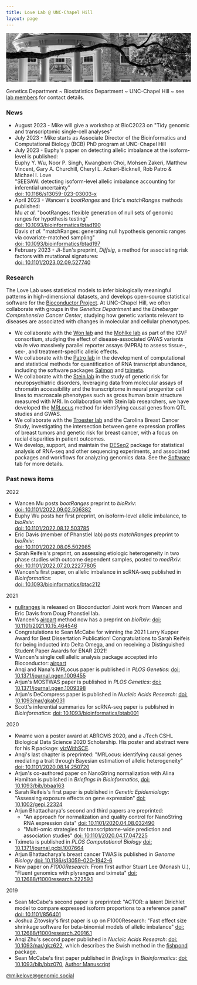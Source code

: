 ```yaml
---
title: Love Lab @ UNC-Chapel Hill
layout: page
---
```


<img src="assets/well.png" ALT="picture of the well on UNC campus, from unc.edu"/>

<!-- {% include JB/setup %} -->

Genetics Department ~
Biostatistics Department ~
UNC-Chapel Hill ~ 
see [lab members](pages/lab.html) for contact details.

### News

* August 2023 - Mike will give a workshop at BioC2023 on "Tidy genomic and transcriptomic single-cell analyses"
* July 2023 - Mike starts as Associate Director of the Bioinformatics and Computational Biology (BCB) PhD program at UNC-Chapel Hill
* July 2023 - Euphy's paper on detecting allelic imbalance at the isoform-level is published: <br/>
  Euphy Y. Wu, Noor P. Singh, Kwangbom Choi, Mohsen Zakeri, Matthew Vincent, Gary A. Churchill, Cheryl L. Ackert-Bicknell, Rob Patro & Michael I. Love <br/>
  "SEESAW: detecting isoform-level allelic imbalance accounting for inferential uncertainty" <br/>
  [doi: 10.1186/s13059-023-03003-x](https://doi.org/10.1186/s13059-023-03003-x)
* April 2023 - Wancen's *bootRanges* and Eric's *matchRanges* methods published: <br/>
  Mu *et al.* "bootRanges: flexible generation of null sets of genomic ranges for hypothesis testing" <br/>
  [doi: 10.1093/bioinformatics/btad190](https://doi.org/10.1093/bioinformatics/btad190) <br/>
  Davis *et al.* "matchRanges: generating null hypothesis genomic ranges via covariate-matched sampling" <br/>
  [doi: 10.1093/bioinformatics/btad197](https://doi.org/10.1093/bioinformatics/btad197)
* February 2023 - Ji-Eun's preprint, *Diffsig*, a
  method for associating risk factors with mutational signatures: <br/>
  [doi: 10.1101/2023.02.09.527740](https://doi.org/10.1101/2023.02.09.527740)

### Research

The Love Lab uses statistical models to infer biologically meaningful
patterns in high-dimensional datasets, and develops
open-source statistical software for the [Bioconductor Project](https://bioconductor.org).
At UNC-Chapel Hill, we often collaborate with groups in the 
*Genetics Department* and the *Lineberger Comprehensive Cancer Center*, 
studying how genetic variants relevant to diseases are associated with changes
in molecular and cellular phenotypes.

* We collaborate with the 
  [Won lab](https://www.wonlab.org/) and the 
  [Mohlke lab](https://mohlke.web.unc.edu/) as part of
  the IGVF consortium, studying the effect of disease-associated GWAS
  variants via *in vivo* massively parallel reporter assays (MPRA) to
  assess tissue-, sex-, and treatment-specific allelic effects.
* We collaborate with the [Patro lab](http://www.robpatro.com/) in the
  development of computational and statistical methods for
  quantification of RNA transcript abundance, including the software
  packages [Salmon](https://combine-lab.github.io/salmon/)
  and [tximeta](https://bioconductor.org/packages/tximeta).
* We collaborate with the [Stein lab](https://steinlab.org) in the
  study of genetic risk for neuropsychiatric disorders, leveraging
  data from molecular assays of chromatin accessibility and the
  transcriptome in neural progenitor cell lines to macroscale
  phenotypes such as gross human brain structure measured with MRI.
  In collaboration with Stein lab researchers, we have developed the 
  [MRLocus](https://mikelove.github.io/mrlocus) method for identifying
  causal genes from QTL studies and GWAS.
* We collaborate with the
  [Troester lab](https://sph.unc.edu/adv_profile/melissa-troester-phd/) 
  and the Carolina Breast Cancer Study, investigating the intersection
  between gene expression profiles of breast tumors and genetic risk
  for breast cancer, with a focus on racial disparities in patient
  outcomes.
* We develop, support, and maintain the
  [DESeq2](http://bioconductor.org/packages/DESeq2) package
  for statistical analysis of RNA-seq and other sequencing experiments,
  and associated packages and workflows for analyzing genomics
  data. See the [Software](pages/software.html) tab for more details.

### Past news items

2022

* Wancen Mu posts
  *bootRanges* preprint to *bioRxiv*: <br/>
  [doi: 10.1101/2022.09.02.506382](https://doi.org/10.1101/2022.09.02.506382)
* Euphy Wu posts her first preprint, on isoform-level
  allelic imbalance, to *bioRxiv*: <br/>
  [doi: 10.1101/2022.08.12.503785](https://doi.org/10.1101/2022.08.12.503785)
* Eric Davis (member of Phanstiel lab) posts
  *matchRanges* preprint to *bioRxiv*: <br/>
  [doi: 10.1101/2022.08.05.502985](https://doi.org/10.1101/2022.08.05.502985)
* Sarah Reifeis's preprint, on assessing etiologic
  heterogeneity in two phase studies with outcome dependent samples,
  posted to *medRxiv*: <br/>
  [doi: 10.1101/2022.07.20.22277805](https://doi.org/10.1101/2022.07.20.22277805)
* Wancen's first paper, on allelic imbalance in
  scRNA-seq published in *Bioinformatics*: <br/>
  [doi: 10.1093/bioinformatics/btac212](https://doi.org/10.1093/bioinformatics/btac212)

2021

* [nullranges](https://nullranges.github.io/nullranges)
  is released on Bioconductor! Joint work from Wancen and Eric Davis
  from Doug Phanstiel lab.
* Wancen's [airpart](https://bioconductor.org/packages/airpart)
  method now has a preprint on *bioRxiv*:
  [doi: 10.1101/2021.10.15.464546](https://doi.org/10.1101/2021.10.15.46454)
* Congratulations to Sean McCabe for winning the 2021 Larry
  Kupper Award for Best Dissertation Publication! Congratulations to
  Sarah Reifeis for being inducted into Delta Omega, and on receiving
  a Distinguished Student Paper Awards for ENAR 2021!
* Wancen's single cell allelic analysis package accepted
  into Bioconductor:
  [airpart](https://bioconductor.org/packages/airpart)
* Anqi and Nana's MRLocus paper is published in *PLOS Genetics*:
  [doi: 10.1371/journal.pgen.1009455](https://doi.org/10.1371/journal.pgen.1009455)
* Arjun's MOSTWAS paper is published in *PLOS Genetics*:
  [doi: 10.1371/journal.pgen.1009398](https://doi.org/10.1371/journal.pgen.1009398)
* Arjun's DeCompress paper is published in *Nucleic Acids Research*:
  [doi: 10.1093/nar/gkab031](https://doi.org/10.1093/nar/gkab031)
* Scott's inferential summaries for scRNA-seq paper is published in
  *Bioinformatics*:
  [doi: 10.1093/bioinformatics/btab001](https://doi.org/10.1093/bioinformatics/btab001)


2020

* Kwame won a poster award at ABRCMS 2020, and a JTech
  CSHL Biological Data Science 2020 Scholarship. His poster and
  abstract were for his R package: [vizWithSCE](https://kwameforbes.github.io/vizWithSCE/).
* Anqi's last chapter is preprinted: "MRLocus: identifying causal genes
  mediating a trait through Bayesian estimation of allelic heterogeneity"
  [doi: 10.1101/2020.08.14.250720](https://doi.org/10.1101/2020.08.14.250720)
* Arjun's co-authored paper on NanoString normalization with Alina
  Hamilton is published in *Briefings in Bioinformatics*,
  [doi: 10.1093/bib/bbaa163](https://doi.org/10.1093/bib/bbaa163)
* Sarah Reifeis's first paper is published in *Genetic Epidemiology*:
  "Assessing exposure effects on gene expression"
  [doi: 10.1002/gepi.22324](https://doi.org/10.1002/gepi.22324)
* Arjun Bhattacharya's second and third papers are preprinted:
    - "An approach for normalization and quality control for NanoString RNA expression data"
  [doi: 10.1101/2020.04.08.032490](https://doi.org/10.1101/2020.04.08.032490)
    - "Multi-omic strategies for transcriptome-wide prediction and association studies"
  [doi: 10.1101/2020.04.17.047225](https://doi.org/10.1101/2020.04.17.047225)
* Tximeta is published in *PLOS Computational Biology*
  [doi: 10.1371/journal.pcbi.1007664](https://doi.org/10.1371/journal.pcbi.1007664)
* Arjun Bhattacharya's breast cancer TWAS is published in *Genome Biology*
  [doi: 10.1186/s13059-020-1942-6](https://doi.org/10.1186/s13059-020-1942-6)
* New paper on *F1000Research*: From first author Stuart Lee (Monash U.),
  "Fluent genomics with plyranges and tximeta"
  [doi: 10.12688/f1000research.22259.1](https://doi.org/10.12688/f1000research.22259.1)

2019

* Sean McCabe's second paper is preprinted:
  "ACTOR: a latent Dirichlet model to compare expressed 
  isoform proportions to a reference panel"
  [doi: 10.1101/856401](https://doi.org/10.1101/856401)
* Joshua Zitovsky's first paper is up on F1000Research:
  "Fast effect size shrinkage software for beta-binomial 
  models of allelic imbalance"
  [doi: 10.12688/f1000research.20916.1](https://doi.org/10.12688/f1000research.20916.1)
* Anqi Zhu's second paper published in *Nucleic Acids Research*:
  [doi: 10.1093/nar/gkz622](https://doi.org/10.1093/nar/gkz622),
  which describes the Swish method in the [fishpond](https://bioconductor.org/packages/fishpond) package.
* Sean McCabe's first paper published in *Briefings in Bioinformatics*:
  [doi: 10.1093/bib/bbz070](https://doi.org/10.1093/bib/bbz070),
  [Author Manuscript](../assets/mccabe_2019.pdf)

<a rel="me" href="https://genomic.social/@mikelove">@mikelove@genomic.social</a>
